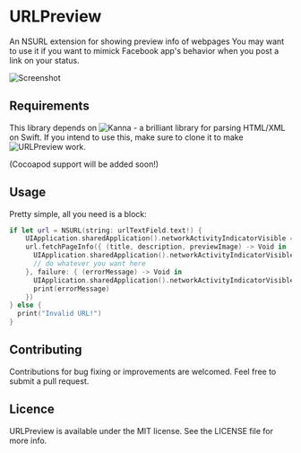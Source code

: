 # URLPreview

An NSURL extension for showing preview info of webpages
You may want to use it if you want to mimick Facebook app's behavior when you post a link on your status.

![Screenshot](https://raw.githubusercontent.com/itsmeichigo/URLPreview/master/ScreenShot.png)

## Requirements

This library depends on ![Kanna](https://github.com/tid-kijyun/Kanna) - a brilliant library for parsing HTML/XML on Swift.
If you intend to use this, make sure to clone it to make ![URLPreview](#) work.

(Cocoapod support will be added soon!)

## Usage

Pretty simple, all you need is a block:

```Swift
if let url = NSURL(string: urlTextField.text!) {
    UIApplication.sharedApplication().networkActivityIndicatorVisible = true
    url.fetchPageInfo({ (title, description, previewImage) -> Void in
      UIApplication.sharedApplication().networkActivityIndicatorVisible = false
      // do whatever you want here
    }, failure: { (errorMessage) -> Void in
      UIApplication.sharedApplication().networkActivityIndicatorVisible = false
      print(errorMessage)
    })
} else {
  print("Invalid URL!")
}
```

## Contributing

Contributions for bug fixing or improvements are welcomed. Feel free to submit a pull request.

## Licence

URLPreview is available under the MIT license. See the LICENSE file for more info.
